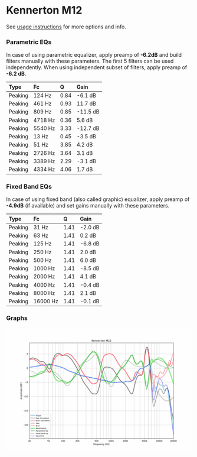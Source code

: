 # Kennerton M12
See [usage instructions](https://github.com/jaakkopasanen/AutoEq#usage) for more options and info.

### Parametric EQs
In case of using parametric equalizer, apply preamp of **-6.2dB** and build filters manually
with these parameters. The first 5 filters can be used independently.
When using independent subset of filters, apply preamp of **-6.2 dB**.

| Type    | Fc      |    Q | Gain     |
|:--------|:--------|:-----|:---------|
| Peaking | 124 Hz  | 0.84 | -6.1 dB  |
| Peaking | 461 Hz  | 0.93 | 11.7 dB  |
| Peaking | 809 Hz  | 0.85 | -11.5 dB |
| Peaking | 4718 Hz | 0.36 | 5.6 dB   |
| Peaking | 5540 Hz | 3.33 | -12.7 dB |
| Peaking | 13 Hz   | 0.45 | -3.5 dB  |
| Peaking | 51 Hz   | 3.85 | 4.2 dB   |
| Peaking | 2726 Hz | 3.64 | 3.1 dB   |
| Peaking | 3389 Hz | 2.29 | -3.1 dB  |
| Peaking | 4334 Hz | 4.06 | 1.7 dB   |

### Fixed Band EQs
In case of using fixed band (also called graphic) equalizer, apply preamp of **-4.9dB**
(if available) and set gains manually with these parameters.

| Type    | Fc       |    Q | Gain    |
|:--------|:---------|:-----|:--------|
| Peaking | 31 Hz    | 1.41 | -2.0 dB |
| Peaking | 63 Hz    | 1.41 | 0.2 dB  |
| Peaking | 125 Hz   | 1.41 | -6.8 dB |
| Peaking | 250 Hz   | 1.41 | 2.0 dB  |
| Peaking | 500 Hz   | 1.41 | 6.0 dB  |
| Peaking | 1000 Hz  | 1.41 | -8.5 dB |
| Peaking | 2000 Hz  | 1.41 | 4.1 dB  |
| Peaking | 4000 Hz  | 1.41 | -0.4 dB |
| Peaking | 8000 Hz  | 1.41 | 2.1 dB  |
| Peaking | 16000 Hz | 1.41 | -0.1 dB |

### Graphs
![](./Kennerton%20M12.png)